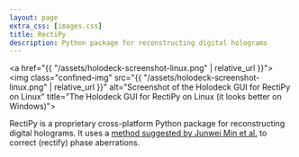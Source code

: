 ```yaml
---
layout: page
extra_css: [images.css]
title: RectiPy
description: Python package for reconstructing digital holograms
---
```


<a href="{{ "/assets/holodeck-screenshot-linux.png" | relative_url }}">
<img class="confined-img"
     src="{{ "/assets/holodeck-screenshot-linux.png" | relative_url }}"
     alt="Screenshot of the Holodeck GUI for RectiPy on Linux"
     title="The Holodeck GUI for RectiPy on Linux (it looks better on Windows)">
</a>

RectiPy is a proprietary cross-platform Python package for reconstructing digital
holograms.  It uses a [method suggested by Junwei Min et al.][paper] to correct (rectify)
phase aberrations.

[paper]: https://doi.org/10.1364/OL.42.000227
[GitLab]: https://gitlab.com/meribold/rectipy
